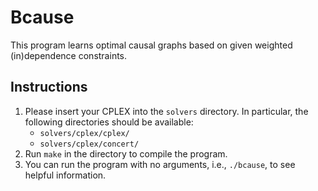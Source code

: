 
# Bcause

This program learns optimal causal graphs based on given weighted (in)dependence constraints.


## Instructions

1. Please insert your CPLEX into the `solvers` directory. In particular, the following directories should be available:
   - `solvers/cplex/cplex/`
   - `solvers/cplex/concert/`
2. Run `make` in the directory to compile the program.
3. You can run the program with no arguments, i.e., `./bcause`, to see helpful information.
